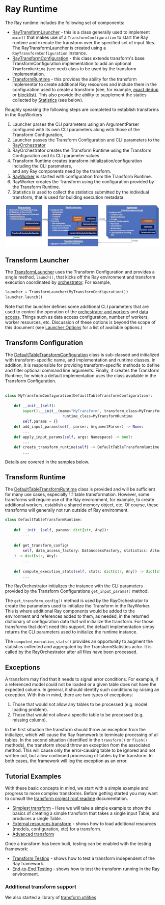 # Ray Runtime 
The Ray runtime includes the following set of components:

* [RayTransformLauncher](../src/data_processing/runtime/ray/transform_launcher.py) - this is a 
class generally used to implement `main()` that makes use of a `TransformConfiguration` to 
start the Ray runtime and execute the transform over the specified set of input files.
The RayTransformLauncher is created using a `RayTransformConfiguration` instance.
* [RayTransformConfiguration](../src/data_processing/runtime/ray/transform_configuration.py) - this 
class extends transform's base TransformConfiguration implementation to add an optional 
`TranformRuntime` (see next) class to be used by the transform implementation.
* [TransformRuntime](../src/data_processing/runtime/ray/transform_runtime.py) - 
this provides the ability for the transform implementor to create additional Ray resources 
and include them in the configuration used to create a transform
(see, for example, [exact dedup](../../transforms/universal/ededup/src/ededup_transform.py) 
or [blocklist](../../transforms/universal/blocklisting/src/blocklist_transform.py)).
This also provide the ability to supplement the statics collected by
[Statistics](../src/data_processing/runtime/ray/transform_statistics.py) (see below).

Roughly speaking the following steps are completed to establish transforms in the RayWorkers

1. Launcher parses the CLI parameters using an ArgumentParser configured with its own CLI parameters 
along with those of the Transform Configuration, 
2. Launcher passes the Transform Configuration and CLI parameters to the [RayOrchestrator](../src/data_processing/runtime/ray/transform_orchestrator.py)
3. RayOrchestrator creates the Transform Runtime using the Transform Configuration and its CLI parameter values
4. Transform Runtime creates transform initialization/configuration including the CLI parameters,  
and any Ray components need by the transform.
5. [RayWorker](../src/data_processing/runtime/ray/transform_table_processor.py) is started with configuration from the Transform Runtime.
6. RayWorker creates the Transform using the configuration provided by the Transform Runtime.
7. Statistics is used to collect the statistics submitted by the individual transform, that 
is used for building execution metadata.

![Processing Architecture](processing-architecture.jpg)

## Transform Launcher
The [TransformLauncher](../src/data_processing/runtime/ray/transform_launcher.py) uses the Transform Configuration
and provides a single method, `launch()`, that kicks off the Ray environment and transform execution coordinated 
by [orchestrator](../src/data_processing/runtime/ray/transform_orchestrator.py).
For example,
```python
launcher = TransformLauncher(MyTransformConfiguration())
launcher.launch()
```
Note that the launcher defines some additional CLI parameters that are used to control the operation of the 
[orchestrator and workers](../src/data_processing/runtime/ray/transform_orchestrator_configuration.py) and 
[data access](../src/data_processing/data_access/data_access_factory.py).  Things such as data access configuration,
number of workers, worker resources, etc.
Discussion of these options is beyond the scope of this document 
(see [Launcher Options](ray-launcher-options) for a list of available options.)

## Transform Configuration
The 
[DefaultTableTransformConfiguration](../src/data_processing/runtime/ray/transform_runtime.py)
class is sub-classed and initialized with transform-specific name, and implementation 
and runtime classes. In addition, it is responsible for providing transform-specific
methods to define and filter optional command line arguments.
Finally, it creates the Transform Runtime, for which a default
implementation uses the class available in the Transform Configuration.
```python

class MyTransformConfiguration(DefaultTableTransformConfiguration):

    def __init__(self):
        super().__init__(name="MyTransform", transform_class=MyTransform,
                          runtime_class=MyTransformRuntime
        self.params = {}
    def add_input_params(self, parser: ArgumentParser) -> None:
        ...
    def apply_input_params(self, args: Namespace) -> bool:
        ...
    def create_transform_runtime(self) -> DefaultTableTransformRuntime:
        ...
```
Details are covered in the samples below.

## Transform Runtime
The 
[DefaultTableTransformRuntime](../src/data_processing/runtime/ray/transform_runtime.py)
class is provided and will be 
sufficient for many use cases, especially 1:1 table transformation.
However, some transforms will require use of the Ray environment, for example,
to create additional workers, establish a shared memory object, etc.
Of course, these transforms will generally not run outside of Ray environment. 

```python
class DefaultTableTransformRuntime:

    def __init__(self, params: dict[str, Any]):
        ...

    def get_transform_config(
        self, data_access_factory: DataAccessFactory, statistics: ActorHandle, files: list[str]
    ) -> dict[str, Any]:
        ...

    def compute_execution_stats(self, stats: dict[str, Any]) -> dict[str, Any]:
        ...
```

The RayOrchestrator initializes the instance with the CLI parameters provided by the Transform Configurations
`get_input_params()` method.

The `get_transform_config()` method is used by the RayOrchestrator to create the parameters
used to initialize the Transform in the RayWorker. 
This is where additional Ray components would be added to the environment 
and references added to them, as needed, in the returned dictionary of configuration data
that will initialize the transform.
For those transforms that don't need this support, the default implementation
simpy returns the CLI parameters used to initialize the runtime instance.

The `computed_execution_stats()` provides an opportunity to augment the statistics
collected and aggregated by the TransformStatistics actor. It is called by the RayOrchestrator
after all files have been processed.

## Exceptions
A transform may find that it needs to signal error conditions.
For example, if a referenced model could not be loaded or
a given table does not have the expected column.
In general, it should identify such conditions by raising an exception. 
With this in mind, there are two types of exceptions:

1. Those that would not allow any tables to be processed (e.g. model loading problem).
2. Those that would not allow a specific table to be processed (e.g. missing column).

In the first situation the transform should throw an exception from the initializer, which
will cause the Ray framework to terminate processing of all tables. 
In the second situation (identified in the `transform()` or `flush()` methods), the transform
should throw an exception from the associated method.  This will cause only the
error-causing
table to be ignored and not written out, but allow continued processing of tables by 
the transform.
In both cases, the framework will log the exception as an error.


## Tutorial Examples
With these basic concepts in mind, we start with a simple example and 
progress to more complex transforms. 
Before getting started  you may want to consult the 
[transform project root readme](../../transforms/README.md) documentation.

* [Simplest transform](simplest-transform-tutorial.md) - 
Here we will take a simple example to show the basics of creating a simple transform
that takes a single input Table, and produces a single Table.
* [External resources transform](transform-external-resources.md) - shows how to load additional
resources (models, configuration, etc) for a transform.
* [Advanced transform](advanced-transform-tutorial.md)

Once a transform has been built, testing can be enabled with the testing framework:

* [Transform Testing](transform-standalone-testing) - shows how to test a transform
independent of the Ray framework.
* [End-to-End Testing](testing-e2e-transform.md) - shows how to test the
transform running in the Ray environment.

### Additional transform support

We also started a library of [transform utilities](transformer-utilities.md)
